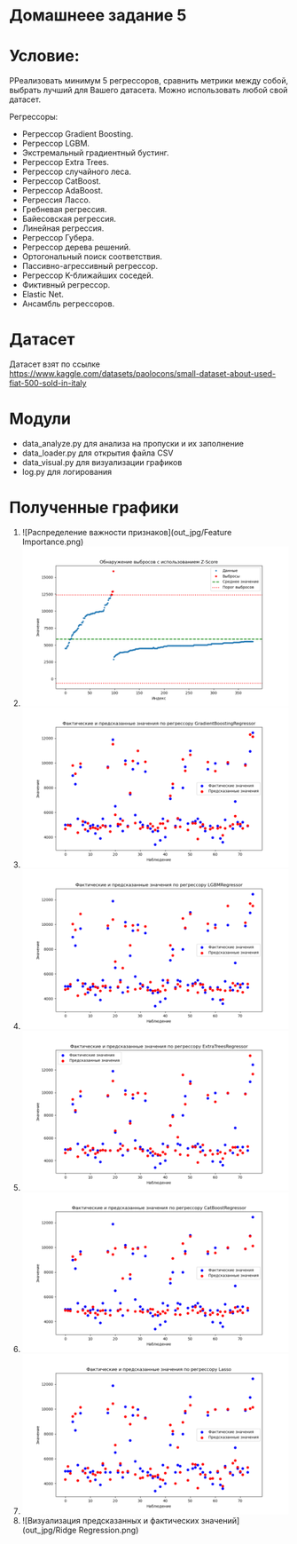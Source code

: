 Домашнеее задание 5
=====================

# Условие:

РРеализовать минимум 5 регрессоров, сравнить метрики между собой, выбрать лучший для Вашего датасета. Можно использовать любой свой датасет.

Регрессоры:
- Регрессор Gradient Boosting.
- Регрессор LGBM.
- Экстремальный градиентный бустинг.
- Регрессор Extra Trees.
- Регрессор случайного леса. 
- Регрессор CatBoost.
- Регрессор AdaBoost.
- Регрессия Лассо.	
- Гребневая регрессия. 
- Байесовская регрессия.
- Линейная регрессия.
- Регрессор Губера.
- Регрессор дерева решений.
- Ортогональный поиск соответствия.
- Пассивно-агрессивный регрессор. 
- Регрессор K-ближайших соседей.
- Фиктивный регрессор.
- Elastic Net.
- Ансамбль регрессоров.

# Датасет

Датасет взят по ссылке <https://www.kaggle.com/datasets/paolocons/small-dataset-about-used-fiat-500-sold-in-italy>

# Модули

- data_analyze.py для анализа на пропуски и их заполнение
- data_loader.py для открытия файла CSV
- data_visual.py для визуализации графиков
- log.py для логирования

# Полученные графики
1. ![Распределение важности признаков](out_jpg/Feature Importance.png)
2. ![Обнаружение выбросов с использованием Z-Score](out_jpg/Outliers.png)
3. ![Визуализация предсказанных и фактических значений](out_jpg/GradientBoostingRegressor.png)
4. ![Визуализация предсказанных и фактических значений](out_jpg/LGBMRegressor.png)
5. ![Визуализация предсказанных и фактических значений](out_jpg/ExtraTreesRegressor.png)
6. ![Визуализация предсказанных и фактических значений](out_jpg/CatBoostRegressor.png)
7. ![Визуализация предсказанных и фактических значений](out_jpg/Lasso.png)
8. ![Визуализация предсказанных и фактических значений](out_jpg/Ridge Regression.png)


